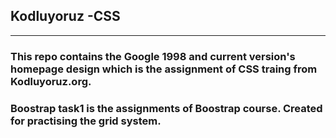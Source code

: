 ## Kodluyoruz -CSS
* * *
### This repo contains the Google 1998 and current version's homepage design which is the assignment of CSS traing from Kodluyoruz.org.

### Boostrap task1 is the assignments of Boostrap course. Created for practising the grid system.
